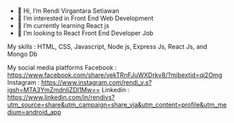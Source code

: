 - 👋 Hi, I’m Rendi Virgantara Setiawan
- 👀 I’m interested in Front End Web Development
- 🌱 I’m currently learning React js
- 💞️ I’m looking to React Front End Developer Job

My skills : HTML, CSS, Javascript, Node js, Express Js, React Js, and Mongo Db

My social media platforms
Facebook : https://www.facebook.com/share/vekTRnFJuWXDrkv8/?mibextid=qi2Omg
Instagram : https://www.instagram.com/rendi_v.s?igsh=MTA3YmZmdnliZDl1Mw==
Linkedin : https://www.linkedin.com/in/rendivs?utm_source=share&utm_campaign=share_via&utm_content=profile&utm_medium=android_app
